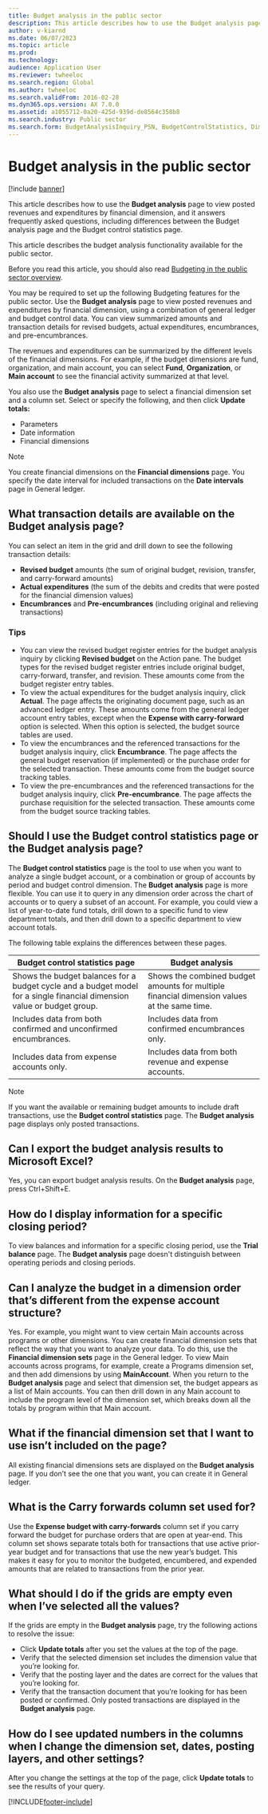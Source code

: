 ```yaml
---
title: Budget analysis in the public sector
description: This article describes how to use the Budget analysis page to view revenues and expenditures by financial dimension, and it answers frequently asked questions, including differences between the Budget analysis page and the Budget control statistics page.
author: v-kiarnd
ms.date: 06/07/2023
ms.topic: article
ms.prod: 
ms.technology: 
audience: Application User
ms.reviewer: twheeloc
ms.search.region: Global
ms.author: twheeloc
ms.search.validFrom: 2016-02-28
ms.dyn365.ops.version: AX 7.0.0
ms.assetid: a1055712-0a20-425d-939d-de8564c358b8
ms.search.industry: Public sector
ms.search.form: BudgetAnalysisInquiry_PSN, BudgetControlStatistics, DimensionDetails, LedgerPeriodCode, LedgerTrialBalanceListPage
---
```


# Budget analysis in the public sector

[!include [banner](../includes/banner.md)]

This article describes how to use the **Budget analysis** page to view posted revenues and expenditures by financial dimension, and it answers frequently asked questions, including differences between the Budget analysis page and the Budget control statistics page. 

This article describes the budget analysis functionality available for the public sector. 

Before you read this article, you should also read [Budgeting in the public sector overview](budgeting-public-sector.md). 

You may be required to set up the following Budgeting features for the public sector. Use the **Budget analysis** page to view posted revenues and expenditures by financial dimension, using a combination of general ledger and budget control data. You can view summarized amounts and transaction details for revised budgets, actual expenditures, encumbrances, and pre-encumbrances. 

The revenues and expenditures can be summarized by the different levels of the financial dimensions. For example, if the budget dimensions are fund, organization, and main account, you can select **Fund**, **Organization**, or **Main account** to see the financial activity summarized at that level. 

You also use the **Budget analysis** page to select a financial dimension set and a column set. Select or specify the following, and then click **Update totals:**

-   Parameters
-   Date information
-   Financial dimensions

> [!NOTE] 
> You create financial dimensions on the **Financial dimensions** page. You specify the date interval for included transactions on the **Date intervals** page in General ledger.

## What transaction details are available on the Budget analysis page?
You can select an item in the grid and drill down to see the following transaction details:

-   **Revised budget** amounts (the sum of original budget, revision, transfer, and carry-forward amounts)
-   **Actual expenditures** (the sum of the debits and credits that were posted for the financial dimension values)
-   **Encumbrances** and **Pre-encumbrances** (including original and relieving transactions)

### Tips

-   You can view the revised budget register entries for the budget analysis inquiry by clicking **Revised budget** on the Action pane. The budget types for the revised budget register entries include original budget, carry-forward, transfer, and revision. These amounts come from the budget register entry tables.
-   To view the actual expenditures for the budget analysis inquiry, click **Actual**. The page affects the originating document page, such as an advanced ledger entry. These amounts come from the general ledger account entry tables, except when the **Expense with carry-forward** option is selected. When this option is selected, the budget source tables are used.
-   To view the encumbrances and the referenced transactions for the budget analysis inquiry, click **Encumbrance**. The page affects the general budget reservation (if implemented) or the purchase order for the selected transaction. These amounts come from the budget source tracking tables.
-   To view the pre-encumbrances and the referenced transactions for the budget analysis inquiry, click **Pre-encumbrance**. The page affects the purchase requisition for the selected transaction. These amounts come from the budget source tracking tables.

## Should I use the Budget control statistics page or the Budget analysis page?
The **Budget control statistics** page is the tool to use when you want to analyze a single budget account, or a combination or group of accounts by period and budget control dimension. The **Budget analysis** page is more flexible. You can use it to query in any dimension order across the chart of accounts or to query a subset of an account. For example, you could view a list of year-to-date fund totals, drill down to a specific fund to view department totals, and then drill down to a specific department to view account totals.

The following table explains the differences between these pages.

| Budget control statistics page | Budget analysis                        |
|---|---|
| Shows the budget balances for a budget cycle and a budget model for a single financial dimension value or budget group. | Shows the combined budget amounts for multiple financial dimension values at the same time. |
| Includes data from both confirmed and unconfirmed encumbrances.                               | Includes data from confirmed encumbrances only.                                             |
| Includes data from expense accounts only.                                                 | Includes data from both revenue and expense accounts.                                       |

> [!NOTE] 
> If you want the available or remaining budget amounts to include draft transactions, use the **Budget control statistics** page. The **Budget analysis** page displays only posted transactions.

## Can I export the budget analysis results to Microsoft Excel?
Yes, you can export budget analysis results. On the **Budget analysis** page, press Ctrl+Shift+E.

## How do I display information for a specific closing period?
To view balances and information for a specific closing period, use the **Trial balance** page. The **Budget analysis** page doesn't distinguish between operating periods and closing periods.

## Can I analyze the budget in a dimension order that’s different from the expense account structure?
Yes. For example, you might want to view certain Main accounts across programs or other dimensions. You can create financial dimension sets that reflect the way that you want to analyze your data. To do this, use the **Financial dimension sets** page in the General ledger. To view Main accounts across programs, for example, create a Programs dimension set, and then add dimensions by using **MainAccount**. When you return to the **Budget analysis** page and select that dimension set, the budget appears as a list of Main accounts. You can then drill down in any Main account to include the program level of the dimension set, which breaks down all the totals by program within that Main account.

## What if the financial dimension set that I want to use isn’t included on the page?
All existing financial dimensions sets are displayed on the **Budget analysis** page. If you don’t see the one that you want, you can create it in General ledger.

## What is the Carry forwards column set used for?
Use the **Expense budget with carry-forwards** column set if you carry forward the budget for purchase orders that are open at year-end. This column set shows separate totals both for transactions that use active prior-year budget and for transactions that use the new year’s budget. This makes it easy for you to monitor the budgeted, encumbered, and expended amounts that are related to transactions from the prior year.

## What should I do if the grids are empty even when I’ve selected all the values?
If the grids are empty in the **Budget analysis** page, try the following actions to resolve the issue:

-   Click **Update totals** after you set the values at the top of the page.
-   Verify that the selected dimension set includes the dimension value that you’re looking for.
-   Verify that the posting layer and the dates are correct for the values that you’re looking for.
-   Verify that the transaction document that you’re looking for has been posted or confirmed. Only posted transactions are displayed in the **Budget analysis** page.

## How do I see updated numbers in the columns when I change the dimension set, dates, posting layers, and other settings?
After you change the settings at the top of the page, click **Update totals** to see the results of your query.


[!INCLUDE[footer-include](../../includes/footer-banner.md)]
